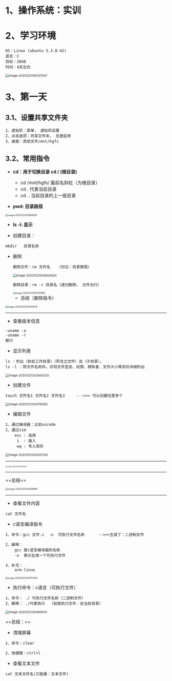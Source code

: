 # 1、操作系统：实训



# 2、学习环境

~~~
OS：Linux (ubuntu 5.3.0-42)
语言：C
目标：2048
时间：4天左右
~~~

<img src="https://gitee.com/sheep-are-flying-in-the-sky/my-picture/raw/master/picture5/image-20201221192107057.png" alt="image-20201221192107057" style="zoom: 67%;" />





# 3、第一天

## 3.1、设置共享文件夹

~~~
1、虚拟机：菜单， 虚拟机设置
2、点击选项：共享文件夹， 总是启用
3、桌面：其他文件/mnt/hgfs
~~~





## 3.2、常用指令

- **cd：用于切换目录    cd / (根目录)**
  - cd /mnt/hgfs/   最前名斜杠（为根目录）
  - cd .  代表当前目录
  - cd .. 当前目录的上一级目录
  
- **pwd: 目录路径**

<img src="https://gitee.com/sheep-are-flying-in-the-sky/my-picture/raw/master/picture5/image-20201221200906181.png" alt="image-20201221200906181" style="zoom:50%;" />

- **ls -l: 显示**

- 创建目录： 

~~~
mkdir   目录名称
~~~



- 删除

  ~~~
  删除文件：rm 文件名   （切记：目录报错）
  ~~~

  <img src="https://gitee.com/sheep-are-flying-in-the-sky/my-picture/raw/master/picture5/image-20201221200604625.png" alt="image-20201221200604625" style="zoom: 67%;" />

  ~~~
  删除目录：rm -r 目录名（递归删除， 文件也行）
  ~~~

  <img src="https://gitee.com/sheep-are-flying-in-the-sky/my-picture/raw/master/picture5/image-20201221200750963.png" alt="image-20201221200750963" style="zoom:50%;" />

  

  - 总结（删除指令）

<img src="https://gitee.com/sheep-are-flying-in-the-sky/my-picture/raw/master/picture5/image-20201221200448215.png" alt="image-20201221200448215" style="zoom:50%;" />

---

- 查看版本信息

~~~
-uname -a
-uname -r
都行
~~~



- 显示列表

~~~
ls ：列出（目前工作目录）（所含之文件）及（子目录）。
ls -l ：除文件名称外，亦将文件型态、权限、拥有者、文件大小等资讯详细列出
~~~

<img src="https://gitee.com/sheep-are-flying-in-the-sky/my-picture/raw/master/picture5/image-20201221203943220.png" alt="image-20201221203943220" style="zoom: 67%;" />

- 创建文件

~~~
touch 文件名1 文件名2 文件名3     --->>> 可以创建任意多个
~~~

<img src="https://gitee.com/sheep-are-flying-in-the-sky/my-picture/raw/master/picture5/image-20201221204118382.png" alt="image-20201221204118382" style="zoom:67%;" />

- 编辑文件

~~~   
1、通过编译器：比如vscode
2、通过vim 
	esc : 选择
	 i  : 插入
     wq : 写入保存
~~~

<img src="https://gitee.com/sheep-are-flying-in-the-sky/my-picture/raw/master/picture5/image-20201221204201130.png" alt="image-20201221204201130" style="zoom: 67%;" />

---



<img src="https://gitee.com/sheep-are-flying-in-the-sky/my-picture/raw/master/picture5/image-20201221204626149.png" alt="image-20201221204626149" style="zoom:33%;" />

---

==总结==

<img src="https://gitee.com/sheep-are-flying-in-the-sky/my-picture/raw/master/picture5/image-20201221204526991.png" alt="image-20201221204526991" style="zoom: 50%;" />

---



- 查看文件内容

~~~
cat 文件名
~~~



- c语言编译指令

~~~
1、命令：gcc 文件.c  -o  可执行文件名称      -->>>生成了：二进制文件

2、解释：
	gcc 是c语言编译器的名称
	-o  表示生成一个可执行文件 
	
3、补充：
	arm-linux
~~~

<img src="https://gitee.com/sheep-are-flying-in-the-sky/my-picture/raw/master/picture5/image-20201221204757455.png" alt="image-20201221204757455" style="zoom:50%;" />

- 执行命令：c语言（可执行文件）

~~~
1、命令： ./ 可执行文件名称（二进制文件） 
2、解释： ./代表执行  （前提执行文件：在当前目录）
~~~

<img src="https://gitee.com/sheep-are-flying-in-the-sky/my-picture/raw/master/picture5/image-20201221204916101.png" alt="image-20201221204916101" style="zoom: 67%;" />



==总结：==

- 清理屏幕

~~~
1、命令：clear

2、快捷键：ctrl+l
~~~



- 查看文本文件

~~~
cat 文本文件名(只能看：文本文件)
~~~

